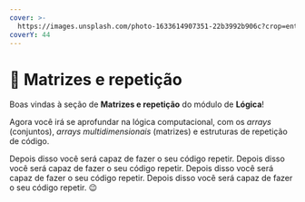 ```yaml
---
cover: >-
  https://images.unsplash.com/photo-1633614907351-22b3992b906c?crop=entropy&cs=srgb&fm=jpg&ixid=M3wxOTcwMjR8MHwxfHNlYXJjaHw3fHxsb29wfGVufDB8fHx8MTY4OTk0ODIyM3ww&ixlib=rb-4.0.3&q=85
coverY: 44
---
```


# 🔂 Matrizes e repetição

Boas vindas à seção de **Matrizes e repetição** do módulo de **Lógica**!

Agora você irá se aprofundar na lógica computacional, com os _arrays_ (conjuntos), _arrays multidimensionais_ (matrizes) e estruturas de repetição de código.

Depois disso você será capaz de fazer o seu código repetir. Depois disso você será capaz de fazer o seu código repetir. Depois disso você será capaz de fazer o seu código repetir. Depois disso você será capaz de fazer o seu código repetir. 😉
